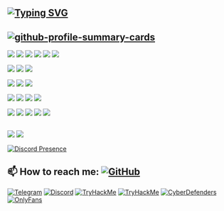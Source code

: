 ##    [![Typing SVG](https://readme-typing-svg.demolab.com?font=Fira+Code&pause=1000&color=C792EA&repeat=false&width=435&lines=Hello%2C+my+name+dydosua)](https://git.io/typing-svg)


<!--
https://github-profile-summary-cards.vercel.app/demo.html
-->
##    [![github-profile-summary-cards](http://github-profile-summary-cards.vercel.app/api/cards/profile-details?username=dydosua&theme=material_palenight)](http://github-profile-summary-cards.vercel.app)
<!--
<div id="stat" align="center">
    <img src="http://github-profile-summary-cards.vercel.app/api/cards/profile-details?username=dydosua&theme=material_palenight" alt=""/>
    <img src="http://github-profile-summary-cards.vercel.app/api/cards/repos-per-language?username=dydosua&theme=material_palenight" alt=""/>
    <img src="http://github-profile-summary-cards.vercel.app/api/cards/most-commit-language?username=dydosua&theme=material_palenight" alt=""/>
    <img src="http://github-profile-summary-cards.vercel.app/api/cards/stats?username=dydosua&theme=material_palenight" alt=""/>
    <img src="http://github-profile-summary-cards.vercel.app/api/cards/productive-time?username=dydosua&theme=material_palenight&utcOffset=8" alt=""/>
</div>
-->
<!--
![](http://github-profile-summary-cards.vercel.app/api/cards/profile-details?username=dydosua&theme=material_palenight)
![](http://github-profile-summary-cards.vercel.app/api/cards/repos-per-language?username=dydosua&theme=material_palenight)
![](http://github-profile-summary-cards.vercel.app/api/cards/most-commit-language?username=dydosua&theme=material_palenight)
![](http://github-profile-summary-cards.vercel.app/api/cards/stats?username=dydosua&theme=material_palenight)
![](http://github-profile-summary-cards.vercel.app/api/cards/productive-time?username=dydosua&theme=material_palenight&utcOffset=8)
-->


<!--    OS    -->
![](https://img.shields.io/badge/windows-0078D6?style=for-the-badge&logo=windows&logoColor=white)
![](https://img.shields.io/badge/Linux-FCC624?style=for-the-badge&logo=linux&logoColor=black)
![](https://img.shields.io/badge/ubuntu-E95420?style=for-the-badge&logo=ubuntu&logoColor=white)
![](https://img.shields.io/badge/debian-A81D33?style=for-the-badge&logo=debian&logoColor=white)
![](https://img.shields.io/badge/kalilinux-557C94?style=for-the-badge&logo=kalilinux&logoColor=white)
![](https://img.shields.io/badge/parrotsecurity-15E0ED?style=for-the-badge&logo=parrotsecurity&logoColor=white)
<!--    Programming language    -->
![](https://img.shields.io/badge/Python-14354C?style=for-the-badge&logo=python&logoColor=white)
![](https://img.shields.io/badge/php-777BB4?style=for-the-badge&logo=php&logoColor=white)
![](https://img.shields.io/badge/go-00ADD8?style=for-the-badge&logo=go&logoColor=white)
<!--    DBMS    -->
![](https://img.shields.io/badge/mysql-4479A1?style=for-the-badge&logo=mysql&logoColor=white)
![](https://img.shields.io/badge/sqlite-003B57?style=for-the-badge&logo=sqlite&logoColor=white)
![](https://img.shields.io/badge/phpmyadmin-6C78AF?style=for-the-badge&logo=phpmyadmin&logoColor=white)
<!--    IDE    -->
![](https://img.shields.io/badge/pycharm-000000?style=for-the-badge&logo=pycharm&logoColor=white)
![](https://img.shields.io/badge/phpstorm-000000?style=for-the-badge&logo=phpstorm&logoColor=white)
![](https://img.shields.io/badge/goland-000000?style=for-the-badge&logo=goland&logoColor=white)
![](https://img.shields.io/badge/androidstudio-3DDC84?style=for-the-badge&logo=androidstudio&logoColor=white)
<!--    TOOLS    -->
![](https://img.shields.io/badge/docker-2496ED?style=for-the-badge&logo=docker&logoColor=white)
![](https://img.shields.io/badge/virtualbox-183A61?style=for-the-badge&logo=virtualbox&logoColor=white)
![](https://img.shields.io/badge/vmware-607078?style=for-the-badge&logo=vmware&logoColor=white)
![](https://img.shields.io/badge/wireshark-1679A7?style=for-the-badge&logo=wireshark&logoColor=white)
![](https://img.shields.io/badge/burpsuite-FF6633?style=for-the-badge&logo=burpsuite&logoColor=white)


##


<!--    TryHackMe and CyberDefenders     -->
![](https://tryhackme-badges.s3.amazonaws.com/dydosua.png)
![](https://cyberdefenders-storage.s3.me-central-1.amazonaws.com/profile-badges/dydosua.png)
<!--
<div id="stat" align="left">
    <img src="https://tryhackme-badges.s3.amazonaws.com/dydosua.png" alt="TryHackMe">
    <img src="https://cyberdefenders-storage.s3.me-central-1.amazonaws.com/profile-badges/dydosua.png" alt="CyberDefenders" width="200">
</div>
-->

<!--    https://lanyard.cnrad.dev    -->
[![Discord Presence](https://lanyard.cnrad.dev/api/1117057516623376394?theme=black&bg=292d3e&animated=true)](https://discord.com/users/1117057516623376394)


## 📫 How to reach me:    [![GitHub](https://img.shields.io/badge/GitHub-100000?style=for-the-badge&logo=github&logoColor=white)](https://github.com/dydosua)
<!--    [![GitHub](https://img.shields.io/badge/GitHub-100000?style=for-the-badge&logo=github&logoColor=white)](https://github.com/dydosua)    -->
[![Telegram](https://img.shields.io/badge/telegram-26A5E4?style=for-the-badge&logo=telegram&logoColor=white)](https://t.me/is_wH2o)
[![Discord](https://img.shields.io/badge/discord-5865F2?style=for-the-badge&logo=discord&logoColor=white)](https://discord.com/users/1117057516623376394)
[![TryHackMe](https://img.shields.io/badge/tryhackme-212C42?style=for-the-badge&logo=tryhackme&logoColor=white)](https://tryhackme.com/p/dydosua)
[![TryHackMe](https://img.shields.io/badge/hackthebox-9FEF00?style=for-the-badge&logo=hackthebox&logoColor=white)](https://tryhackme.com/p/dydosua)
[![CyberDefenders](https://img.shields.io/badge/cyberdefenders-335EEA?style=for-the-badge&logo=cyberdefenders&logoColor=white)](https://cyberdefenders.org/p/dydosua)
[![OnlyFans](https://img.shields.io/badge/onlyfans-00AFF0?style=for-the-badge&logo=onlyfans&logoColor=white)](https://www.youtube.com/watch?v=dQw4w9WgXcQ)

<!--
**dydosua/dydosua** is a ✨ _special_ ✨ repository because its `README.md` (this file) appears on your GitHub profile.

Here are some ideas to get you started:

- 🔭 I’m currently working on ...
- 🌱 I’m currently learning ...
- 👯 I’m looking to collaborate on ...
- 🤔 I’m looking for help with ...
- 💬 Ask me about ...
- 📫 How to reach me: ...
- 😄 Pronouns: ...
- ⚡ Fun fact: ...
-->
